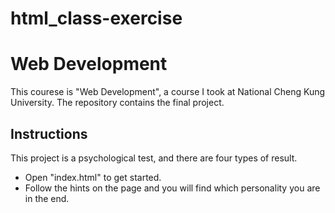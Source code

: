 # html_class-exercise
# Web Development
This courese is "Web Development", a course I took at National Cheng Kung University. The repository contains the final project. 
## Instructions
This project is a psychological test, and there are four types of result.
* Open "index.html" to get started.
* Follow the hints on the page and you will find which personality you are in the end.
